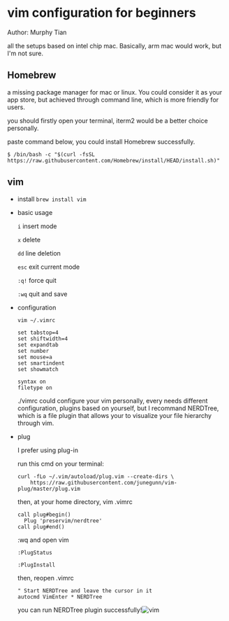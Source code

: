 # vim configuration for beginners

Author: Murphy Tian

all the setups based on intel chip mac. Basically, arm mac would work, but I'm not sure.

## Homebrew

a missing package manager for mac or linux. You could consider it as your app store, but achieved through command line, which is more friendly for users.

you should firstly open your terminal, iterm2 would be a better choice personally.

paste command below, you could install Homebrew successfully.

```shell
$ /bin/bash -c "$(curl -fsSL https://raw.githubusercontent.com/Homebrew/install/HEAD/install.sh)"
```

## vim

- install `brew install vim`

- basic usage

  `i` insert mode

  `x` delete

  `dd` line deletion

  `esc` exit current mode

  `:q!` force quit

  `:wq` quit and save  

- configuration

  `vim ~/.vimrc` 

  ```
  set tabstop=4
  set shiftwidth=4
  set expandtab
  set number
  set mouse=a
  set smartindent
  set showmatch
  
  syntax on
  filetype on
  ```

  ./vimrc could configure your vim personally, every needs different configuration, plugins based on yourself, but I recommand NERDTree, which is a file plugin that allows your to visualize your file hierarchy through vim.
  
- plug

  I prefer using plug-in

  run this cmd on your terminal:
  
  ```
  curl -fLo ~/.vim/autoload/plug.vim --create-dirs \
      https://raw.githubusercontent.com/junegunn/vim-plug/master/plug.vim
  ```
  
  then, at your home directory, vim .vimrc
  
  ```
  call plug#begin()
  	Plug 'preservim/nerdtree'
  call plug#end()
  ```
  
  :wq and open vim
  
  `:PlugStatus`
  
  `:PlugInstall`
  
  then, reopen .vimrc
  
  ```
  " Start NERDTree and leave the cursor in it
  autocmd VimEnter * NERDTree
  ```
  
  you can run NERDTree plugin successfully!![vim](/Users/tianmuxin/Downloads/vim.jpg)
